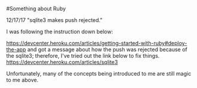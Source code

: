 #Something about Ruby 

12/17/17
"sqlite3 makes push rejected."

I was following the instruction down below:

https://devcenter.heroku.com/articles/getting-started-with-ruby#deploy-the-app
and got a message about how the push was rejected because of the sqlite3; therefore, I've tried out the link below to fix things.
https://devcenter.heroku.com/articles/sqlite3

Unfortunately, many of the concepts being introduced to me are still magic to me above.
